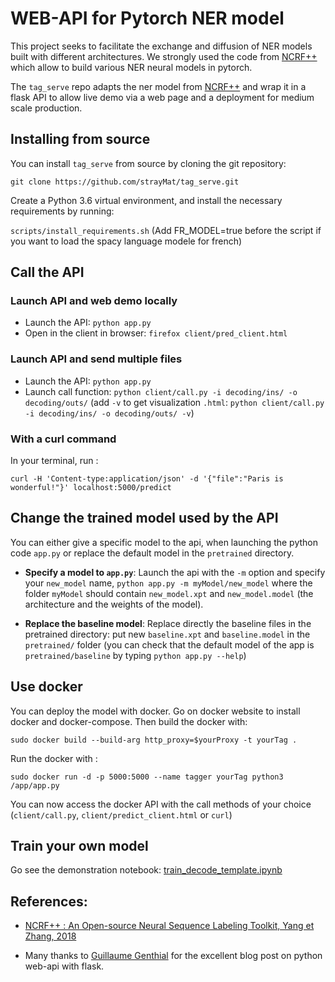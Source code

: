 
# WEB-API for Pytorch NER model

This project seeks to facilitate the exchange and diffusion of NER models built with different architectures. We strongly used the code from [NCRF++](https://github.com/jiesutd/NCRFpp) which allow to build various NER neural models in pytorch.

The `tag_serve` repo adapts the ner model from [NCRF++](https://github.com/jiesutd/NCRFpp) and wrap it in a flask API to allow live demo via a web page and a deployment for medium scale production. 

## Installing from source

You can install `tag_serve` from source by cloning the git repository:

`git clone https://github.com/strayMat/tag_serve.git`

Create a Python 3.6 virtual environment, and install the necessary requirements by running:

`scripts/install_requirements.sh`
(Add FR_MODEL=true before the script if you want to load the spacy language modele for french)

## Call the API

### Launch API and web demo locally

+ Launch the API: `python app.py`
+ Open in the client in browser: `firefox client/pred_client.html`

### Launch API and send multiple files

+ Launch the API: `python app.py`
+ Launch call function: `python client/call.py -i decoding/ins/ -o decoding/outs/`
(add `-v` to get visualization `.html`: `python client/call.py -i decoding/ins/ -o decoding/outs/ -v`)

### With a curl command

In your terminal, run :

`curl -H 'Content-type:application/json' -d '{"file":"Paris is wonderful!"}' localhost:5000/predict`


## Change the trained model used by the API
You can either give a specific model to the api, when launching the python code `app.py` or replace the default model in the `pretrained` directory.

+ **Specify a model to `app.py`**: Launch the api with the `-m` option and specify your `new_model` name, `python app.py -m myModel/new_model` where the folder `myModel` should contain `new_model.xpt` and `new_model.model` (the architecture and the weights of the model). 
 
+ **Replace the baseline model**: Replace directly the baseline files in the pretrained directory: put new `baseline.xpt` and `baseline.model` in the `pretrained/` folder (you can check that the default model of the app is    `pretrained/baseline` by typing `python app.py --help`)


## Use docker
You can deploy the model with docker. Go on docker website to install docker and docker-compose. Then build the docker with:

`sudo docker build --build-arg http_proxy=$yourProxy -t yourTag .`

Run the docker with :

`sudo docker run -d -p 5000:5000 --name tagger yourTag python3 /app/app.py`

You can now access the docker API with the call methods of your choice (`client/call.py`, `client/predict_client.html` or `curl`)

## Train your own model
Go see the demonstration notebook: [train_decode_template.ipynb](https://github.com/strayMat/tag_serve/blob/master/nermodel/train_decode_template.ipynb)

## References:

+ [NCRF++  : An Open-source Neural Sequence Labeling Toolkit, Yang et Zhang, 2018](https://arxiv.org/abs/1806.05626)

+ Many thanks to [Guillaume Genthial](https://guillaumegenthial.github.io/serving.html) for the excellent blog post on python web-api with flask.
